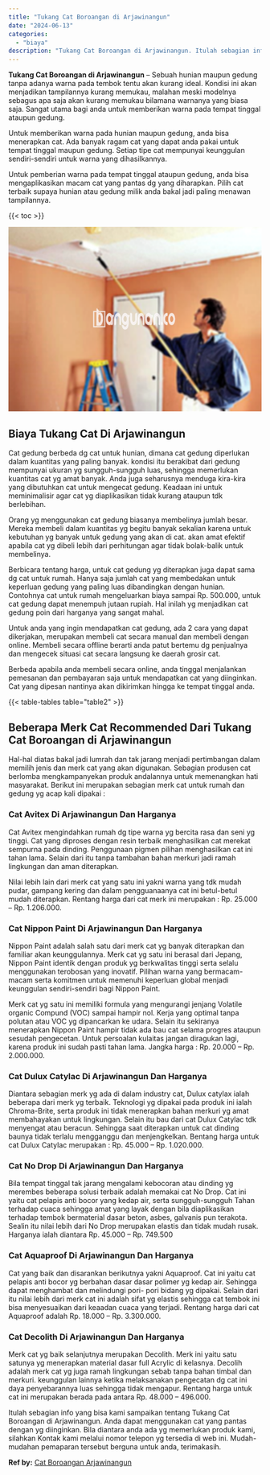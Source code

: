 ```yaml
---
title: "Tukang Cat Boroangan di Arjawinangun"
date: "2024-06-13"
categories: 
  - "biaya"
description: "Tukang Cat Boroangan di Arjawinangun. Itulah sebagian info yang bisa kami sampaikan tentang Tukang Cat Boroangan di Arjawinangun. Anda dapat menggunakan cat..."
---
```


**Tukang Cat Boroangan di Arjawinangun** – Sebuah hunian maupun gedung tanpa adanya warna pada tembok tentu akan kurang ideal. Kondisi ini akan menjadikan tampilannya kurang memukau, malahan meski modelnya sebagus apa saja akan kurang memukau bilamana warnanya yang biasa saja. Sangat utama bagi anda untuk memberikan warna pada tempat tinggal ataupun gedung.

Untuk memberikan warna pada hunian maupun gedung, anda bisa menerapkan cat. Ada banyak ragam cat yang dapat anda pakai untuk tempat tinggal maupun gedung. Setiap tipe cat mempunyai keunggulan sendiri-sendiri untuk warna yang dihasilkannya.

Untuk pemberian warna pada tempat tinggal ataupun gedung, anda bisa mengaplikasikan macam cat yang pantas dg yang diharapkan. Pilih cat terbaik supaya hunian atau gedung milik anda bakal jadi paling menawan tampilannya.

{{< toc >}}

![Tukang Cat Boroangan di Arjawinangun](/images/jasa-cat-murah08.png)

## Biaya Tukang Cat Di Arjawinangun

Cat gedung berbeda dg cat untuk hunian, dimana cat gedung diperlukan dalam kuantitas yang paling banyak. kondisi itu berakibat dari gedung mempunyai ukuran yg sungguh-sungguh luas, sehingga memerlukan kuantitas cat yg amat banyak. Anda juga seharusnya menduga kira-kira yang dibutuhkan cat untuk mengecat gedung. Keadaan ini untuk meminimalisir agar cat yg diaplikasikan tidak kurang ataupun tdk berlebihan.

Orang yg menggunakan cat gedung biasanya membelinya jumlah besar. Mereka membeli dalam kuantitas yg begitu banyak sekalian karena untuk kebutuhan yg banyak untuk gedung yang akan di cat. akan amat efektif apabila cat yg dibeli lebih dari perhitungan agar tidak bolak-balik untuk membelinya.

Berbicara tentang harga, untuk cat gedung yg diterapkan juga dapat sama dg cat untuk rumah. Hanya saja jumlah cat yang membedakan untuk keperluan gedung yang paling luas dibandingkan dengan hunian. Contohnya cat untuk rumah mengeluarkan biaya sampai Rp. 500.000, untuk cat gedung dapat menempuh jutaan rupiah. Hal inilah yg menjadikan cat gedung poin dari harganya yang sangat mahal.

Untuk anda yang ingin mendapatkan cat gedung, ada 2 cara yang dapat dikerjakan, merupakan membeli cat secara manual dan membeli dengan online. Membeli secara offline berarti anda patut bertemu dg penjualnya dan mengecek situasi cat secara langsung ke daerah grosir cat.

Berbeda apabila anda membeli secara online, anda tinggal menjalankan pemesanan dan pembayaran saja untuk mendapatkan cat yang diinginkan. Cat yang dipesan nantinya akan dikirimkan hingga ke tempat tinggal anda.

{{< table-tables table="table2" >}}

## Beberapa Merk Cat Recommended Dari Tukang Cat Boroangan di Arjawinangun

Hal-hal diatas bakal jadi lumrah dan tak jarang menjadi pertimbangan dalam memilih jenis dan merk cat yang akan digunakan. Sebagian produsen cat berlomba mengkampanyekan produk andalannya untuk memenangkan hati masyarakat. Berikut ini merupakan sebagian merk cat untuk rumah dan gedung yg acap kali dipakai :

### Cat Avitex Di Arjawinangun Dan Harganya

Cat Avitex mengindahkan rumah dg tipe warna yg bercita rasa dan seni yg tinggi. Cat yang diproses dengan resin terbaik menghasilkan cat merekat sempurna pada dinding. Penggunaan pigmen pilihan menghasilkan cat ini tahan lama. Selain dari itu tanpa tambahan bahan merkuri jadi ramah lingkungan dan aman diterapkan.

Nilai lebih lain dari merk cat yang satu ini yakni warna yang tdk mudah pudar, gampang kering dan dalam pengguanaanya cat ini betul-betul mudah diterapkan. Rentang harga dari cat merk ini merupakan : Rp. 25.000 – Rp. 1.206.000.

### Cat Nippon Paint Di Arjawinangun Dan Harganya

Nippon Paint adalah salah satu dari merk cat yg banyak diterapkan dan familiar akan keunggulannya. Merk cat yg satu ini berasal dari Jepang, Nippon Paint identik dengan produk yg berkwalitas tinggi serta selalu menggunakan terobosan yang inovatif. Pilihan warna yang bermacam-macam serta komitmen untuk memenuhi keperluan global menjadi keunggulan sendiri-sendiri bagi Nippon Paint.

Merk cat yg satu ini memiliki formula yang mengurangi jenjang Volatile organic Compund (VOC) sampai hampir nol. Kerja yang optimal tanpa polutan atau VOC yg dipancarkan ke udara. Selain itu sekiranya menerapkan Nippon Paint hampir tidak ada bau cat selama progres ataupun sesudah pengecetan. Untuk persoalan kulaitas jangan diragukan lagi, karena produk ini sudah pasti tahan lama. Jangka harga : Rp. 20.000 – Rp. 2.000.000.

### Cat Dulux Catylac Di Arjawinangun Dan Harganya

Diantara sebagian merk yg ada di dalam industry cat, Dulux catylax ialah beberapa dari merk yg terbaik. Teknologi yg dipakai pada produk ini ialah Chroma-Brite, serta produk ini tidak menerapkan bahan merkuri yg amat membahayakan untuk lingkungan. Selain itu bau dari cat Dulux Catylac tdk menyengat atau beracun. Sehingga saat diterapkan untuk cat dinding baunya tidak terlalu mengganggu dan menjengkelkan. Bentang harga untuk cat Dulux Catylac merupakan : Rp. 45.000 – Rp. 1.020.000.

### Cat No Drop Di Arjawinangun Dan Harganya

Bila tempat tinggal tak jarang mengalami kebocoran atau dinding yg merembes beberapa solusi terbaik adalah memakai cat No Drop. Cat ini yaitu cat pelapis anti bocor yang kedap air, serta sungguh-sungguh Tahan terhadap cuaca sehingga amat yang layak dengan bila diaplikasikan terhadap tembok bermaterial dasar beton, asbes, galvanis pun terakota. Sealin itu nilai lebih dari No Drop merupakan elastis dan tidak mudah rusak. Harganya ialah diantara Rp. 45.000 – Rp. 749.500

### Cat Aquaproof Di Arjawinangun Dan Harganya

Cat yang baik dan disarankan berikutnya yakni Aquaproof. Cat ini yaitu cat pelapis anti bocor yg berbahan dasar dasar polimer yg kedap air. Sehingga dapat menghambat dan melindungi pori- pori bidang yg dipakai. Selain dari itu nilai lebih dari merk cat ini adalah sifat yg elastis sehingga cat tembok ini bisa menyesuaikan dari keaadan cuaca yang terjadi. Rentang harga dari cat Aquaproof adalah Rp. 18.000 – Rp. 3.300.000.

### Cat Decolith Di Arjawinangun Dan Harganya

Merk cat yg baik selanjutnya merupakan Decolith. Merk ini yaitu satu satunya yg menerapkan material dasar full Acrylic di kelasnya. Decolih adalah merk cat yg juga ramah lingkungan sebab tanpa bahan timbal dan merkuri. keunggulan lainnya ketika melaksanakan pengecatan dg cat ini daya penyebarannya luas sehingga tidak mengapur. Rentang harga untuk cat ini merupakan berada pada antara Rp. 48.000 – 496.000.

Itulah sebagian info yang bisa kami sampaikan tentang Tukang Cat Boroangan di Arjawinangun. Anda dapat menggunakan cat yang pantas dengan yg diinginkan. Bila diantara anda ada yg memerlukan produk kami, silahkan Kontak kami melalui nomor telepon yg tersedia di web ini. Mudah-mudahan pemaparan tersebut berguna untuk anda, terimakasih.

**Ref by:** [Cat Boroangan Arjawinangun](https://id.wikipedia.org/wiki/Cat)
